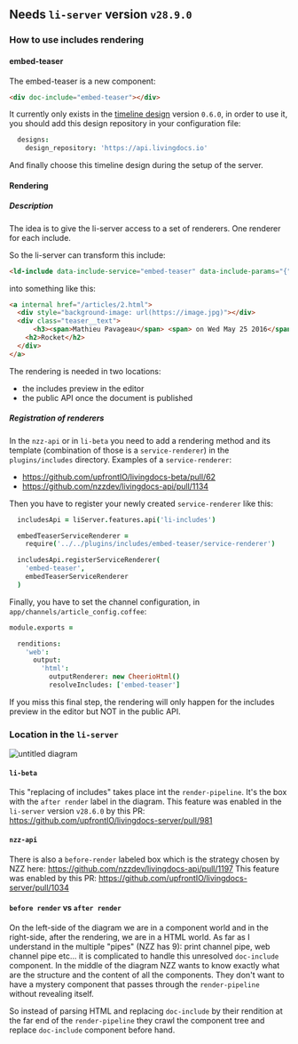 ## Needs `li-server` version `v28.9.0`

### How to use includes rendering

#### embed-teaser

The embed-teaser is a new component:
```html
<div doc-include="embed-teaser"></div>
```
It currently only exists in the [timeline design](https://github.com/upfrontIO/livingdocs-design-timeline/blob/master/source/components/Embeds/embed-teaser.html) version `0.6.0`, in order to use it, you should add this design repository in your configuration file:
```coffeescript
  designs:
    design_repository: 'https://api.livingdocs.io'
```
And finally choose this timeline design during the setup of the server.


#### Rendering

##### Description

The idea is to give the li-server access to a set of renderers. One renderer for each include.

So the li-server can transform this include:
```html
<ld-include data-include-service="embed-teaser" data-include-params="{"mediaId":2}"></ld-include>
```
into something like this:
```html
<a internal href="/articles/2.html">
  <div style="background-image: url(https://image.jpg)"></div>
  <div class="teaser__text">
      <h3><span>Mathieu Pavageau</span> <span> on Wed May 25 2016</span></h3>
    <h2>Rocket</h2>
  </div>
</a>
```
The rendering is needed in two locations:
- the includes preview in the editor
- the public API once the document is published

##### Registration of renderers

In the `nzz-api` or in `li-beta` you need to add a rendering method and its template (combination of those is a `service-renderer`) in the `plugins/includes` directory.
Examples of a `service-renderer`:
- https://github.com/upfrontIO/livingdocs-beta/pull/62
- https://github.com/nzzdev/livingdocs-api/pull/1134

Then you have to register your newly created `service-renderer` like this:
```coffeescript
  includesApi = liServer.features.api('li-includes')

  embedTeaserServiceRenderer =
    require('../../plugins/includes/embed-teaser/service-renderer')

  includesApi.registerServiceRenderer(
    'embed-teaser',
    embedTeaserServiceRenderer
  )
```
Finally, you have to set the channel configuration, in `app/channels/article_config.coffee`:
```coffeescript
module.exports =

  renditions:
    'web':
      output:
        'html':
          outputRenderer: new CheerioHtml()
          resolveIncludes: ['embed-teaser']
```
If you miss this final step, the rendering will only happen for the includes preview in the editor but NOT in the public API.

### Location in the `li-server`
![untitled diagram](https://cloud.githubusercontent.com/assets/1951875/16261316/5c6f2e98-386b-11e6-98ba-eb336e3c5984.png)


#### `li-beta`
This "replacing of includes" takes place int the `render-pipeline`. It's the box with the `after render` label in the diagram.
This feature was enabled in the `li-server` version `v28.6.0` by this PR: https://github.com/upfrontIO/livingdocs-server/pull/981

#### `nzz-api`
There is also a `before-render` labeled box which is the strategy chosen by NZZ here:
https://github.com/nzzdev/livingdocs-api/pull/1197
This feature was enabled by this PR: https://github.com/upfrontIO/livingdocs-server/pull/1034

####  `before render` vs `after render`
On the left-side of the diagram we are in a component world and in the right-side, after the rendering, we are in a HTML world.
As far as I understand in the multiple "pipes" (NZZ has 9): print channel pipe, web channel pipe etc... it is complicated to handle this unresolved `doc-include` component.
In the middle of the diagram NZZ wants to know exactly what are the structure and the content of all the components. They don't want to have a mystery component that passes through the `render-pipeline` without revealing itself.

So instead of parsing HTML and replacing `doc-include` by their rendition at the far end of the `render-pipeline` they crawl the component tree and replace `doc-include` component before hand.

